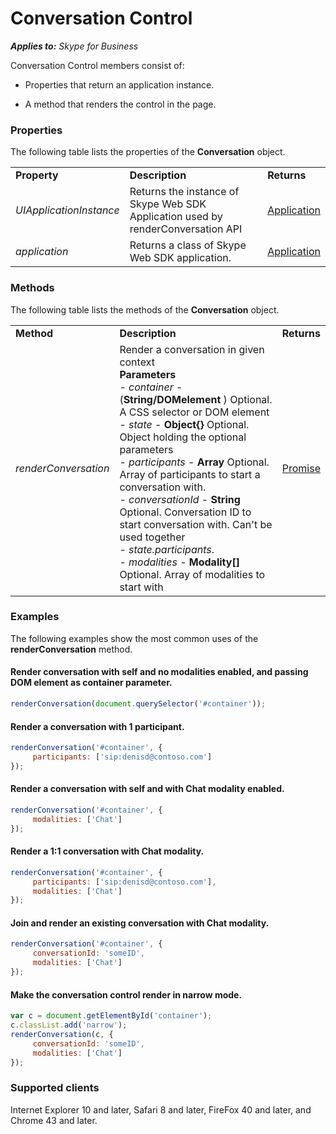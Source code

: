 
# Conversation Control

 _**Applies to:** Skype for Business_

Conversation Control members consist of: 

- Properties that return an application instance. 
    
- A method that renders the control in the page.
    

### Properties

The following table lists the properties of the  **Conversation** object.


||||
|:-----|:-----|:-----|
|**Property**|**Description**|**Returns**|
| _UIApplicationInstance_|Returns the instance of Skype Web SDK Application used by renderConversation API|[Application]( https://msdn.microsoft.com/en-us/library/office/dn962124(v=office.16).aspx)|
| _application_|Returns a class of Skype Web SDK application.|[Application]( https://msdn.microsoft.com/en-us/library/office/dn962124(v=office.16).aspx)|

### Methods

The following table lists the methods of the  **Conversation** object.


||||
|:-----|:-----|:-----|
|**Method**|**Description**|**Returns**|
| _renderConversation_|Render a conversation in given context<br/>  **Parameters** <br/> - _container_  - (**String/DOMelement** ) Optional. A CSS selector or DOM element <br />- _state_  - **Object{}**  Optional. Object holding the optional parameters<br />- _participants_  - **Array**  Optional. Array of participants to start a conversation with.<br />- _conversationId_  - **String**  Optional.  Conversation ID to start conversation with. Can't be used together<br/> - _state.participants_.<br />- _modalities_  - **Modality[]**  Optional. Array of modalities to start with<br />|[Promise]( https://msdn.microsoft.com/en-us/library/office/mt657726(v=office.16).aspx)|

### Examples

The following examples show the most common uses of the  **renderConversation** method.


#### Render conversation with self and no modalities enabled, and passing DOM element as container parameter.


```js
renderConversation(document.querySelector('#container'));
```


#### Render a conversation with 1 participant.


```js
renderConversation('#container', {
     participants: ['sip:denisd@contoso.com']
});

```


#### Render a conversation with self and with Chat modality enabled.


```js
renderConversation('#container', {
     modalities: ['Chat']
});

```


#### Render a 1:1 conversation with Chat modality.


```js
renderConversation('#container', {
     participants: ['sip:denisd@contoso.com'],
     modalities: ['Chat']
});

```


#### Join and render an existing conversation with Chat modality.


```js
renderConversation('#container', {
     conversationId: 'someID',
     modalities: ['Chat']
});

```


#### Make the conversation control render in narrow mode.


```js
var c = document.getElementById('container');
c.classList.add('narrow');
renderConversation(c, {
     conversationId: 'someID',
     modalities: ['Chat']
});

```


### Supported clients

Internet Explorer 10 and later, Safari 8 and later, FireFox 40 and later, and Chrome 43 and later.

